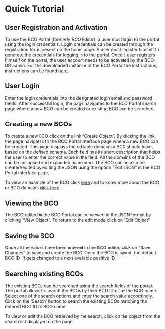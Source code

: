 # Quick Tutorial
## User Registration and Activation
To use the BCO Portal (<i>formerly BCO Editor</i>), a user must login to the portal using the login credentials. Login credentials can be created through the registration form present on the home page. A user must register himself to generate the credentials for logging in to the portal.  Once a user registers himself on the portal, the user account needs to be activated by the BCO-DB admin. For the downloaded instance of the BCO Portal the instructions, instructions can be found [here](https://github.com/biocompute-objects/bco_editor#admin-utility).

## User Login
Enter the login credentials into the designated login email and password fields. After successful login, the page navigates to the BCO Portal search page where a new BCO can be created or existing BCO can be searched.

## Creating a new BCOs
To create a new BCO click on the link “Create Object”. By clicking the link, the page navigates to the BCO Portal interface page where a new BCO can be created. This page displays the editable domains a BCO should have, based on the defined schema. Each field has its short description that helps the user to enter the correct value in the field. All the domains of the BCO can be collapsed and expanded as needed. The BCO can be also be created/edited by editing the JSON using the option “Edit JSON” in the BCO Portal interface page.

To view an example of the BCO click [here](https://github.com/biocompute-objects/examples/blob/master/HCV1a.json) and to know more about the BCO or BCO domains [click here](https://github.com/biocompute-objects/BCO_Specification/blob/master/user_guide.md).

## Viewing the BCO
The BCO edited in the BCO Portal can be viewed in the JSON format by clicking “View Object”. To return to the edit mode click on “Edit Object”

## Saving the BCO
Once all the values have been entered in the BCO editor, click on “Save Changes” to save and create the BCO.  Once the BCO is saved, the default BCO ID -1 gets changed to a next available positive ID.

## Searching existing BCOs
The existing BCOs can be searched using the search fields of the portal. The portal allows to search the BCOs by their BCO ID or by the BCO name.  Select one of the search options and enter the search value accordingly. Click on the ‘Search’ button to search the existing BCOs matching the entered BCO ID or BCO name.

To view or edit the BCO retrieved by the search, click on the object from the search list displayed on the page.

